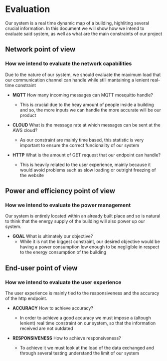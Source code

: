 # Evaluation
Our system is a real time dynamic map of a building, highliting several crucial information. In this document we will show how we intend to evaluate said system, as well as what are the main constraints of our project

## Network point of view
### How we intend to evaluate the network capabilities

Due to the nature of our system, we should evaluate the maximum load that our communication channel can handle while still mantaining a lenient real-time constraint

* **MQTT** How many incoming messages can MQTT mosquitto handle?
   * This is crucial due to the heay amount of people inside a building and so, the more inputs we can handle the more accurate will be our product

* **CLOUD** What is the message rate at which messages can be sent at the AWS cloud?
   * As our constraint are mainly time based, this statistic is very important to ensure the correct funcionality of our system 

* **HTTP** What is the amount of GET request that our endpoint can handle?
   * This is heavily related to the user experience, mainly because it would avoid problems such as slow loading or outright freezing of the website

## Power and efficiency point of view
### How we intend to evaluate the power management

Our system is entirely located within an already built place and so is natural to think that the energy supply of the building will also power up our system.
* **GOAL** What is ultimately our objective?
   * While it is not the biggest constraint, our desired objective would be having a power consumption low enough to be negligible in respect to the energy consumption of the building 

## End-user point of view
### How we intend to evaluate the user experience

The user experience is mainly tied to the responsiveness and the accuracy of the http endpoint.

* **ACCURACY** How to achieve accuracy?
   * In order to achieve a good accuracy we must impose a (altough lenient) real time constraint on our system, so that the information received are not outdated

* **RESPONSIVENESS** How to achieve responsiveness?
   * To achieve it we must look at the load of the data exchanged and through several testing understand the limit of our system 
